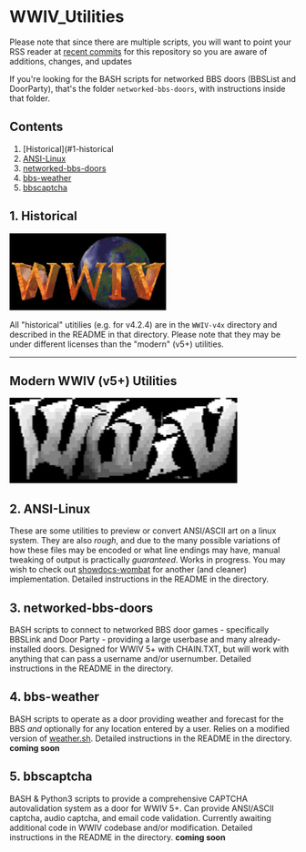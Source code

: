 # WWIV_Utilities

Please note that since there are multiple scripts, you will want to point your 
RSS reader at [recent commits](https://github.com/uriel1998/WWIV_Utilities/commits/master.atom) 
for this repository so you are aware of additions, changes, and updates

If you're looking for the BASH scripts for networked BBS doors (BBSList and DoorParty),
that's the folder `networked-bbs-doors`, with instructions inside that folder.


## Contents
 1. [Historical](#1-historical
 2. [ANSI-Linux](#2-ansi-linux)
 3. [networked-bbs-doors](#3-networked-bbs-doors)
 4. [bbs-weather](#4-bbs-weather)
 5. [bbscaptcha](#5-bbscaptcha)


## 1. Historical

![WWIV v4 logo](https://raw.githubusercontent.com/uriel1998/WWIV_Utilities/master/docs/wwiv-4.jpg "WWIV v4 logo")

All "historical" utitilies (e.g. for v4.2.4) are in the `WWIV-v4x` directory and 
described in the README in that directory.  Please note that they may be under 
different licenses than the "modern" (v5+) utilities.
 
--- 

## Modern WWIV (v5+) Utilities

![WWIV v5 logo](https://raw.githubusercontent.com/uriel1998/WWIV_Utilities/master/docs/wwiv-5.jpg "WWIV v5 logo") 
 
## 2. ANSI-Linux

These are some utilities to preview or convert ANSI/ASCII art on a linux system. 
They are also *rough*, and due to the many possible variations of how these 
files may be encoded or what line endings may have, manual tweaking 
of output is practically *guaranteed*.  Works in progress.  You may wish to check out
[showdocs-wombat](http://uriel1998.github.io/showdocs-wombat/) for another (and 
cleaner) implementation. Detailed instructions in the README in the directory.

## 3. networked-bbs-doors

BASH scripts to connect to networked BBS door games - specifically BBSLink and 
Door Party - providing a large userbase and many already-installed doors. Designed
for WWIV 5+ with CHAIN.TXT, but will work with anything that can pass a 
username and/or usernumber.  Detailed instructions in the README in the directory.

## 4. bbs-weather

BASH scripts to operate as a door providing weather and forecast for the 
BBS *and* optionally for any location entered by a user.  Relies on a modified 
version of [weather.sh](https://uriel1998.github.io/weather.sh/).  Detailed 
instructions in the README in the directory.  **coming soon**

## 5. bbscaptcha

BASH & Python3 scripts to provide a comprehensive CAPTCHA autovalidation system 
as a door for WWIV 5+. Can provide ANSI/ASCII captcha, audio captcha, and 
email code validation. Currently awaiting additional code in WWIV codebase 
and/or modification. Detailed 
instructions in the README in the directory. **coming soon**

